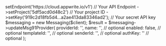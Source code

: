 <?php

use Getapp\Client;
use Getapp\Services\Messaging;

$client = (new Client())
    ->setEndpoint('https://cloud.appwrite.io/v1') // Your API Endpoint
    ->setProject('5df5acd0d48c2') // Your project ID
    ->setKey('919c2d18fb5d4...a2ae413da83346ad2'); // Your secret API key

$messaging = new Messaging($client);

$result = $messaging->updateMsg91Provider(
    providerId: '<PROVIDER_ID>',
    name: '<NAME>', // optional
    enabled: false, // optional
    templateId: '<TEMPLATE_ID>', // optional
    senderId: '<SENDER_ID>', // optional
    authKey: '<AUTH_KEY>' // optional
);